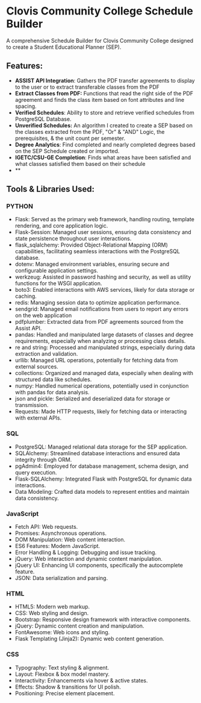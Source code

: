 # Clovis Community College Schedule Builder

A comprehensive Schedule Builder for Clovis Community College designed to create a Student Educational Planner (SEP). 

## Features:
  - **ASSIST API Integration**: Gathers the PDF transfer agreements to display to the user or to          extract transferable classes from the PDF
  - **Extract Classes from PDF:** Functions that read the right side of the PDF agreement and finds      the class item based on font attributes and line spacing.  
  - **Verified Schedules**: Ability to store and retrieve verified schedules from PostgreSQL             Database.
  - **Unverified Schedules:** An algorithm I created to create a SEP based on the classes                extracted from the PDF, "Or" & "AND" Logic, the prerequisites, & the unit count per semester.  
  - **Degree Analytics**: Find completed and nearly completed degrees based on the SEP Schedule           created or imported. 
  - **IGETC/CSU-GE Completion**: Finds what areas have been satisfied and what classes satisfied          them based on their schedule
  - **

## Tools & Libraries Used:
### PYTHON
  - Flask: Served as the primary web framework, handling routing, template rendering, and core 
    application logic.
  - Flask-Session: Managed user sessions, ensuring data consistency and state persistence 
    throughout user interactions.
  - flask_sqlalchemy: Provided Object-Relational Mapping (ORM) capabilities, facilitating seamless 
    interactions with the PostgreSQL database.
  - dotenv: Managed environment variables, ensuring secure and configurable application settings.
  - werkzeug: Assisted in password hashing and security, as well as utility functions for the WSGI 
    application.
  - boto3: Enabled interactions with AWS services, likely for data storage or caching.
  - redis: Managing session data to optimize application performance.
  - sendgrid: Managed email notifications from users to report any errors on the web application
  - pdfplumber: Extracted data from PDF agreements sourced from the Assist API.
  - pandas: Handled and manipulated large datasets of classes and degree requirements, especially       when analyzing or processing class details.
  - re and string: Processed and manipulated strings, especially during data extraction and             validation.
  - urllib: Managed URL operations, potentially for fetching data from external sources.
  - collections: Organized and managed data, especially when dealing with structured data like          schedules.
  - numpy: Handled numerical operations, potentially used in conjunction with pandas for data           analysis.
  - json and pickle: Serialized and deserialized data for storage or transmission.
  - Requests: Made HTTP requests, likely for fetching data or interacting with external APIs.

### SQL
  - PostgreSQL: Managed relational data storage for the SEP application.
  - SQLAlchemy: Streamlined database interactions and ensured data integrity through ORM.
  - pgAdmin4: Employed for database management, schema design, and query execution.
  - Flask-SQLAlchemy: Integrated Flask with PostgreSQL for dynamic data interactions.
  - Data Modeling: Crafted data models to represent entities and maintain data consistency.

### JavaScript
  - Fetch API: Web requests.
  - Promises: Asynchronous operations.
  - DOM Manipulation: Web content interaction.
  - ES6 Features: Modern JavaScript.
  - Error Handling & Logging: Debugging and issue tracking.
  - jQuery: Web interaction and dynamic content manipulation.
  - jQuery UI: Enhancing UI components, specifically the autocomplete feature.
  - JSON: Data serialization and parsing.

### HTML
  - HTML5: Modern web markup.
  - CSS: Web styling and design.
  - Bootstrap: Responsive design framework with interactive components.
  - jQuery: Dynamic content creation and manipulation.
  - FontAwesome: Web icons and styling.
  - Flask Templating (Jinja2): Dynamic web content generation.

### CSS
  - Typography: Text styling & alignment.
  - Layout: Flexbox & box model mastery.
  - Interactivity: Enhancements via hover & active states.
  - Effects: Shadow & transitions for UI polish.
  - Positioning: Precise element placement.

